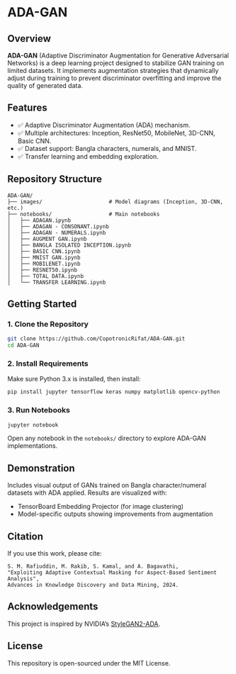 # ADA-GAN

## Overview

**ADA-GAN** (Adaptive Discriminator Augmentation for Generative Adversarial Networks) is a deep learning project designed to stabilize GAN training on limited datasets. It implements augmentation strategies that dynamically adjust during training to prevent discriminator overfitting and improve the quality of generated data.

## Features

- ✅ Adaptive Discriminator Augmentation (ADA) mechanism.
- ✅ Multiple architectures: Inception, ResNet50, MobileNet, 3D-CNN, Basic CNN.
- ✅ Dataset support: Bangla characters, numerals, and MNIST.
- ✅ Transfer learning and embedding exploration.

## Repository Structure

```
ADA-GAN/
├── images/                     # Model diagrams (Inception, 3D-CNN, etc.)
├── notebooks/                  # Main notebooks
│   ├── ADAGAN.ipynb
│   ├── ADAGAN - CONSONANT.ipynb
│   ├── ADAGAN - NUMERALS.ipynb
│   ├── AUGMENT GAN.ipynb
│   ├── BANGLA ISOLATED INCEPTION.ipynb
│   ├── BASIC CNN.ipynb
│   ├── MNIST GAN.ipynb
│   ├── MOBILENET.ipynb
│   ├── RESNET50.ipynb
│   ├── TOTAL DATA.ipynb
│   └── TRANSFER LEARNING.ipynb
```

## Getting Started

### 1. Clone the Repository

```bash
git clone https://github.com/CopotronicRifat/ADA-GAN.git
cd ADA-GAN
```

### 2. Install Requirements

Make sure Python 3.x is installed, then install:

```bash
pip install jupyter tensorflow keras numpy matplotlib opencv-python
```

### 3. Run Notebooks

```bash
jupyter notebook
```

Open any notebook in the `notebooks/` directory to explore ADA-GAN implementations.

## Demonstration

Includes visual output of GANs trained on Bangla character/numeral datasets with ADA applied. Results are visualized with:
- TensorBoard Embedding Projector (for image clustering)
- Model-specific outputs showing improvements from augmentation

## Citation

If you use this work, please cite:

```
S. M. Rafiuddin, M. Rakib, S. Kamal, and A. Bagavathi, 
"Exploiting Adaptive Contextual Masking for Aspect-Based Sentiment Analysis", 
Advances in Knowledge Discovery and Data Mining, 2024.
```

## Acknowledgements

This project is inspired by NVIDIA’s [StyleGAN2-ADA](https://github.com/NVlabs/stylegan2-ada-pytorch).

## License

This repository is open-sourced under the MIT License.
